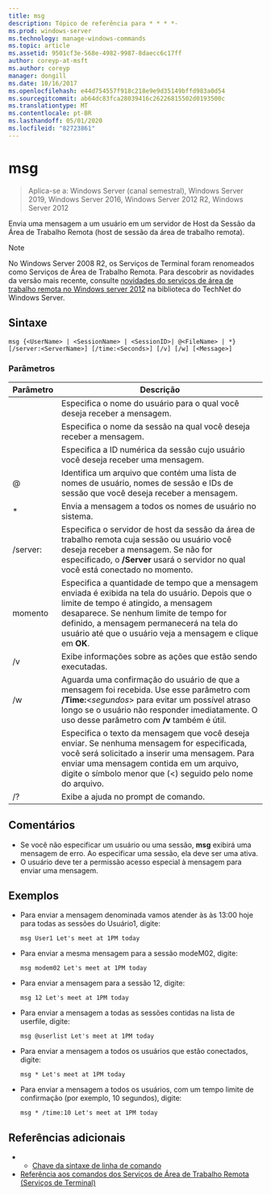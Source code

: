 ```yaml
---
title: msg
description: Tópico de referência para * * * *-
ms.prod: windows-server
ms.technology: manage-windows-commands
ms.topic: article
ms.assetid: 9501cf3e-568e-4982-9987-8daecc6c17ff
author: coreyp-at-msft
ms.author: coreyp
manager: dongill
ms.date: 10/16/2017
ms.openlocfilehash: e44d754557f918c218e9e9d35149bffd983a0d54
ms.sourcegitcommit: ab64dc83fca28039416c26226815502d0193500c
ms.translationtype: MT
ms.contentlocale: pt-BR
ms.lasthandoff: 05/01/2020
ms.locfileid: "82723861"
---
```

# <a name="msg"></a>msg

> Aplica-se a: Windows Server (canal semestral), Windows Server 2019, Windows Server 2016, Windows Server 2012 R2, Windows Server 2012

Envia uma mensagem a um usuário em um servidor de Host da Sessão da Área de Trabalho Remota (host de sessão da área de trabalho remota).

> [!NOTE]
> No Windows Server 2008 R2, os Serviços de Terminal foram renomeados como Serviços de Área de Trabalho Remota. Para descobrir as novidades da versão mais recente, consulte [novidades do serviços de área de trabalho remota no Windows server 2012](https://technet.microsoft.com/library/hh831527) na biblioteca do TechNet do Windows Server.

## <a name="syntax"></a>Sintaxe
```
msg {<UserName> | <SessionName> | <SessionID>| @<FileName> | *} [/server:<ServerName>] [/time:<Seconds>] [/v] [/w] [<Message>]
```

### <a name="parameters"></a>Parâmetros

|      Parâmetro       |                                                                                                                               Descrição                                                                                                                               |
|----------------------|-------------------------------------------------------------------------------------------------------------------------------------------------------------------------------------------------------------------------------------------------------------------------|
|      <UserName>      |                                                                                                  Especifica o nome do usuário para o qual você deseja receber a mensagem.                                                                                                   |
|    <SessionName>     |                                                                                                 Especifica o nome da sessão na qual você deseja receber a mensagem.                                                                                                 |
|     <SessionID>      |                                                                                            Especifica a ID numérica da sessão cujo usuário você deseja receber uma mensagem.                                                                                            |
|     @<FileName>      |                                                                         Identifica um arquivo que contém uma lista de nomes de usuário, nomes de sessão e IDs de sessão que você deseja receber a mensagem.                                                                         |
|          \*          |                                                                                                           Envia a mensagem a todos os nomes de usuário no sistema.                                                                                                            |
| /server:<ServerName> |                                              Especifica o servidor de host da sessão da área de trabalho remota cuja sessão ou usuário você deseja receber a mensagem. Se não for especificado, o **/Server** usará o servidor no qual você está conectado no momento.                                              |
|   momento<Seconds>    | Especifica a quantidade de tempo que a mensagem enviada é exibida na tela do usuário. Depois que o limite de tempo é atingido, a mensagem desaparece. Se nenhum limite de tempo for definido, a mensagem permanecerá na tela do usuário até que o usuário veja a mensagem e clique em **OK**. |
|          /v          |                                                                                                         Exibe informações sobre as ações que estão sendo executadas.                                                                                                         |
|          /w          |         Aguarda uma confirmação do usuário de que a mensagem foi recebida. Use esse parâmetro com **/Time:**<*segundos*> para evitar um possível atraso longo se o usuário não responder imediatamente. O uso desse parâmetro com **/v** também é útil.          |
|      <Message>       |                  Especifica o texto da mensagem que você deseja enviar. Se nenhuma mensagem for especificada, você será solicitado a inserir uma mensagem. Para enviar uma mensagem contida em um arquivo, digite o símbolo menor que (<) seguido pelo nome do arquivo.                  |
|          /?          |                                                                                                                  Exibe a ajuda no prompt de comando.                                                                                                                   |

## <a name="remarks"></a>Comentários
-   Se você não especificar um usuário ou uma sessão, **msg** exibirá uma mensagem de erro. Ao especificar uma sessão, ela deve ser uma ativa.
-   O usuário deve ter a permissão acesso especial à mensagem para enviar uma mensagem.

## <a name="examples"></a>Exemplos
-   Para enviar a mensagem denominada vamos atender às às 13:00 hoje para todas as sessões do Usuário1, digite:
    ```
    msg User1 Let's meet at 1PM today
    ```
-   Para enviar a mesma mensagem para a sessão modeM02, digite:
    ```
    msg modem02 Let's meet at 1PM today
    ```
-   Para enviar a mensagem para a sessão 12, digite:
    ```
    msg 12 Let's meet at 1PM today
    ```
-   Para enviar a mensagem a todas as sessões contidas na lista de userfile, digite:
    ```
    msg @userlist Let's meet at 1PM today
    ```
-   Para enviar a mensagem a todos os usuários que estão conectados, digite:
    ```
    msg * Let's meet at 1PM today
    ```
-   Para enviar a mensagem a todos os usuários, com um tempo limite de confirmação (por exemplo, 10 segundos), digite:
    ```
    msg * /time:10 Let's meet at 1PM today
    ```

## <a name="additional-references"></a>Referências adicionais
-  - [Chave da sintaxe de linha de comando](command-line-syntax-key.md)
-  [Referência aos comandos dos Serviços de Área de Trabalho Remota (Serviços de Terminal)](remote-desktop-services-terminal-services-command-reference.md)
